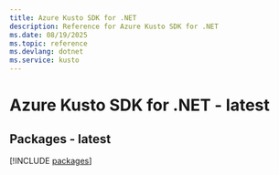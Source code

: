 ```yaml
---
title: Azure Kusto SDK for .NET
description: Reference for Azure Kusto SDK for .NET
ms.date: 08/19/2025
ms.topic: reference
ms.devlang: dotnet
ms.service: kusto
---
```

# Azure Kusto SDK for .NET - latest
## Packages - latest
[!INCLUDE [packages](kusto-index.md)]